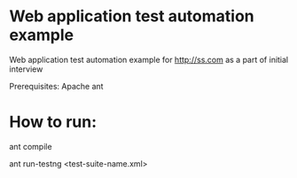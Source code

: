 # Web application test automation example
Web application test automation example for http://ss.com as a part of initial interview

Prerequisites: Apache ant

# How to run:

ant compile

ant run-testng <test-suite-name.xml>

